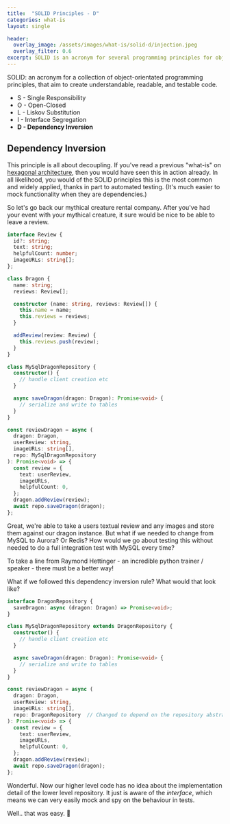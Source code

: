 ```yaml
---
title:  "SOLID Principles - D"
categories: what-is
layout: single

header:
  overlay_image: /assets/images/what-is/solid-d/injection.jpeg
  overlay_filter: 0.6
excerpt: SOLID is an acronym for several programming principles for object-orientated programming that aim to create understandable, readable, and testable code. I is the Dependency Inversion principle, which states that code should depend on abstractions, not concrete implementations; that a high-level module must not depend on a low-level module.
---
```


SOLID: an acronym for a collection of object-orientated programming principles, that aim to create understandable, readable, and testable code.

* S - Single Responsibility
* O - Open-Closed
* L - Liskov Substitution
* I - Interface Segregation
* **D - Dependency Inversion**

## Dependency Inversion

This principle is all about decoupling. If you've read a previous "what-is" on [hexagonal architecture](/what-is/hexagonal-architecture/), then you would have seen this in action already. In all likelihood, you would of the SOLID principles this is the most common and widely applied, thanks in part to automated testing. (It's much easier to mock functionality when they are dependencies.)

So let's go back our mythical creature rental company. After you've had your event with your mythical creature, it sure would be nice to be able to leave a review.

```typescript
interface Review {
  id?: string;
  text: string;
  helpfulCount: number;
  imageURLs: string[];
};

class Dragon {
  name: string;
  reviews: Review[];

  constructor (name: string, reviews: Review[]) {
    this.name = name;
    this.reviews = reviews;
  }

  addReview(review: Review) {
    this.reviews.push(review);
  }
}

class MySqlDragonRepository {
  constructor() {
    // handle client creation etc
  }

  async saveDragon(dragon: Dragon): Promise<void> {
    // serialize and write to tables
  }
}

const reviewDragon = async (
  dragon: Dragon,
  userReview: string,
  imageURLs: string[],
  repo: MySqlDragonRepository
): Promise<void> => {
  const review = {
    text: userReview,
    imageURLs,
    helpfulCount: 0,
  };
  dragon.addReview(review);
  await repo.saveDragon(dragon);
};
```

Great, we're able to take a users textual review and any images and store them against our dragon instance. But what if we needed to change from MySQL to Aurora? Or Redis? How would we go about testing this without needed to do a full integration test with MySQL every time?

To take a line from Raymond Hettinger - an incredible python trainer / speaker - there must be a better way!

What if we followed this dependency inversion rule? What would that look like?

```typescript
interface DragonRepository {
  saveDragon: async (dragon: Dragon) => Promise<void>;
}

class MySqlDragonRepository extends DragonRepository {
  constructor() {
    // handle client creation etc
  }

  async saveDragon(dragon: Dragon): Promise<void> {
    // serialize and write to tables
  }
}

const reviewDragon = async (
  dragon: Dragon,
  userReview: string,
  imageURLs: string[],
  repo: DragonRepository  // Changed to depend on the repository abstraction
): Promise<void> => {
  const review = {
    text: userReview,
    imageURLs,
    helpfulCount: 0,
  };
  dragon.addReview(review);
  await repo.saveDragon(dragon);
};
```

Wonderful. Now our higher level code has no idea about the implementation detail of the lower level repository. It just is aware of the _interface_, which means we can very easily mock and spy on the behaviour in tests.

Well.. that was easy. 🎉
